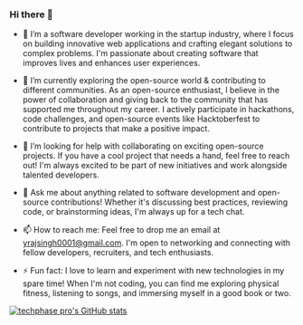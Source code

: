 ### Hi there 👋

<!-- **TechnoPhasePRO/TechnoPhasePRO** is a ✨ _special_ ✨ repository because its `README.md` (this file) appears on your GitHub profile. -->

- 🔭 I’m a software developer working in the startup industry, where I focus on building innovative web applications and crafting elegant solutions to complex problems. I'm passionate about creating software that improves lives and enhances user experiences.

- 🌱 I’m currently exploring the open-source world & contributing to different communities. As an open-source enthusiast, I believe in the power of collaboration and giving back to the community that has supported me throughout my career. I actively participate in hackathons, code challenges, and open-source events like Hacktoberfest to contribute to projects that make a positive impact.

- 🤔 I’m looking for help with collaborating on exciting open-source projects. If you have a cool project that needs a hand, feel free to reach out! I'm always excited to be part of new initiatives and work alongside talented developers.

- 💬 Ask me about anything related to software development and open-source contributions! Whether it's discussing best practices, reviewing code, or brainstorming ideas, I'm always up for a tech chat.

- 📫 How to reach me: Feel free to drop me an email at yrajsingh0001@gmail.com. I'm open to networking and connecting with fellow developers, recruiters, and tech enthusiasts.

- ⚡ Fun fact: I love to learn and experiment with new technologies in my spare time! When I'm not coding, you can find me exploring physical fitness, listening to songs, and immersing myself in a good book or two.


[![techphase pro's GitHub stats](https://github-readme-stats.vercel.app/api?username=TechnoPhasePRO)](https://github.com/anuraghazra/github-readme-stats)
